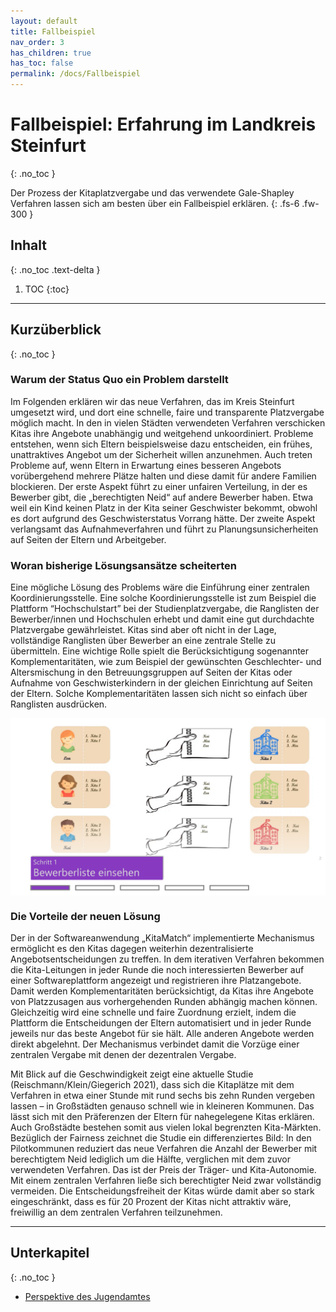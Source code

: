 ```yaml
---
layout: default
title: Fallbeispiel
nav_order: 3
has_children: true
has_toc: false
permalink: /docs/Fallbeispiel
---
```


# Fallbeispiel: Erfahrung im Landkreis Steinfurt
{: .no_toc }

Der Prozess der Kitaplatzvergabe und das verwendete Gale-Shapley Verfahren lassen sich am besten über ein Fallbeispiel erklären.
{: .fs-6 .fw-300 }


## Inhalt
{: .no_toc .text-delta }

1. TOC
{:toc}

---

<style type="text/css">
    #slider {
        overflow: hidden;
    }
    #slider figure {
        position: relative;
        width: 500%;
        margin: 0;
        left: 0;
        animation: 20s slider infinite;
    }
    #slider figure img {
        float: left;
        width: 20%;
    }
    @keyframes slider {
        0% {
            left: 0;
        }
        18% {
            left: 0;
        }
        20% {
            left: -100%;
        }
        38% {
            left: -100%;
        }
        40% {
            left: -200%;
        }
        58% {
            left: -200%;
        }
        60% {
            left: -300%;
        }
        78% {
            left: -300%;
        }
        80% {
            left: -400%;
        }
        98% {
            left: -400%;
        }
        100% {
            left: -500%;
        }
    }
</style>

## Kurzüberblick
{: .no_toc }

### Warum der Status Quo ein Problem darstellt

Im Folgenden erklären wir das neue Verfahren, das im Kreis Steinfurt umgesetzt wird, und dort eine schnelle, faire und transparente Platzvergabe möglich macht. In den in vielen Städten verwendeten Verfahren verschicken Kitas ihre Angebote unabhängig und weitgehend unkoordiniert. Probleme entstehen, wenn sich Eltern beispielsweise dazu entscheiden, ein frühes, unattraktives Angebot um der Sicherheit willen anzunehmen. Auch treten Probleme auf, wenn Eltern in Erwartung eines besseren Angebots vorübergehend mehrere Plätze halten und diese damit für andere Familien blockieren. Der erste Aspekt führt zu einer unfairen Verteilung, in der es Bewerber gibt, die „berechtigten Neid“ auf andere Bewerber haben. Etwa weil ein Kind keinen Platz in der Kita seiner Geschwister bekommt, obwohl es dort aufgrund des Geschwisterstatus Vorrang hätte. Der zweite Aspekt verlangsamt das Aufnahmeverfahren und führt zu Planungsunsicherheiten auf Seiten der Eltern und Arbeitgeber.

### Woran bisherige Lösungsansätze scheiterten

Eine mögliche Lösung des Problems wäre die Einführung einer zentralen Koordinierungsstelle. Eine solche Koordinierungsstelle ist zum Beispiel die Plattform “Hochschulstart” bei der Studienplatzvergabe, die Ranglisten der Bewerber/innen und Hochschulen erhebt und damit eine gut durchdachte Platzvergabe gewährleistet. Kitas sind aber oft nicht in der Lage, vollständige Ranglisten über Bewerber an eine zentrale Stelle zu übermitteln. Eine wichtige Rolle spielt die Berücksichtigung sogenannter Komplementaritäten, wie zum Beispiel der gewünschten Geschlechter- und Altersmischung in den Betreuungsgruppen auf Seiten der Kitas oder Aufnahme von Geschwisterkindern in der gleichen Einrichtung auf Seiten der Eltern. Solche Komplementaritäten lassen sich nicht so einfach über Ranglisten ausdrücken.


<div id="slider">
      <figure>
          <img src="../../assets/images/1_Karten.png">
          <img src="../../assets/images/2_Karten.png">
          <img src="../../assets/images/3_Karten.png">
          <img src="../../assets/images/4_Karten.png">
          <img src="../../assets/images/5_Karten.png">
      </figure>
</div>

### Die Vorteile der neuen Lösung

Der in der Softwareanwendung „KitaMatch“ implementierte Mechanismus ermöglicht es den Kitas dagegen weiterhin dezentralisierte Angebotsentscheidungen zu treffen. In dem iterativen Verfahren bekommen die Kita-Leitungen in jeder Runde die noch interessierten Bewerber auf einer Softwareplattform angezeigt und registrieren ihre Platzangebote. Damit werden Komplementaritäten berücksichtigt, da Kitas ihre Angebote von Platzzusagen aus vorhergehenden Runden abhängig machen können. Gleichzeitig wird eine schnelle und faire Zuordnung erzielt, indem die Plattform die Entscheidungen der Eltern automatisiert und in jeder Runde jeweils nur das beste Angebot für sie hält. Alle anderen Angebote werden direkt abgelehnt. Der Mechanismus verbindet damit die Vorzüge einer zentralen Vergabe mit denen der dezentralen Vergabe.

Mit Blick auf die Geschwindigkeit zeigt eine aktuelle Studie (Reischmann/Klein/Giegerich 2021), dass sich die Kitaplätze mit dem Verfahren in etwa einer Stunde mit rund sechs bis zehn Runden vergeben lassen – in Großstädten genauso schnell wie in kleineren Kommunen. Das lässt sich mit den Präferenzen der Eltern für nahegelegene Kitas erklären. Auch Großstädte bestehen somit aus vielen lokal begrenzten Kita-Märkten. Bezüglich der Fairness zeichnet die Studie ein differenziertes Bild: In den Pilotkommunen reduziert das neue Verfahren die Anzahl der Bewerber mit berechtigtem Neid lediglich um die Hälfte, verglichen mit dem zuvor verwendeten Verfahren. Das ist der Preis der Träger- und Kita-Autonomie. Mit einem zentralen Verfahren ließe sich berechtigter Neid zwar vollständig vermeiden. Die Entscheidungsfreiheit der Kitas würde damit aber so stark eingeschränkt, dass es für 20 Prozent der Kitas nicht attraktiv wäre, freiwillig an dem zentralen Verfahren teilzunehmen.


---

## Unterkapitel
{: .no_toc }

- [Perspektive des Jugendamtes](/docs/Fallbeispiel/Perspektive-des-Jugendamtes)


